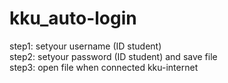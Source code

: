 # kku_auto-login

step1: setyour username (ID student)<br>
step2: setyour password (ID student) and save file<br>
step3: open file when connected kku-internet
